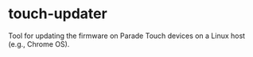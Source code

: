 # touch-updater
Tool for updating the firmware on Parade Touch devices on a Linux host (e.g., Chrome OS).
